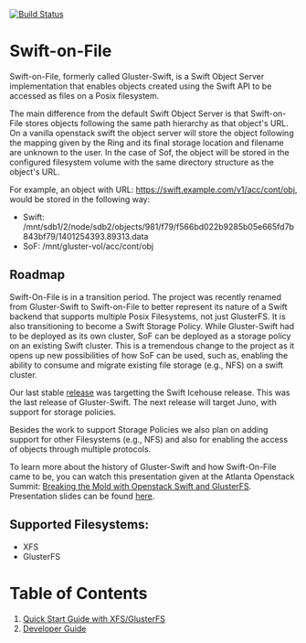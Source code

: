 [![Build Status](https://travis-ci.org/swiftonfile/swiftonfile.svg?branch=master)](https://travis-ci.org/swiftonfile/swiftonfile)

# Swift-on-File
Swift-on-File, formerly called Gluster-Swift, is a Swift Object Server
implementation that enables objects created using the Swift API to be accessed
as files on a Posix filesystem.

The main difference from the default Swift Object Server is that Swift-on-File
stores objects following the same path hierarchy as that object's URL.
On a vanilla openstack swift the object server will store the object following
the mapping given by the Ring and its final storage location and filename are
unknown to the user. In the case of Sof, the object will be stored in the
configured filesystem volume with the same directory structure as the object's
URL.

For example, an object with URL: https://swift.example.com/v1/acc/cont/obj,
would be stored in the following way:
* Swift: /mnt/sdb1/2/node/sdb2/objects/981/f79/f566bd022b9285b05e665fd7b843bf79/1401254393.89313.data
* SoF: /mnt/gluster-vol/acc/cont/obj

## Roadmap
Swift-On-File is in a transition period. The project was recently renamed from
Gluster-Swift to Swift-on-File to better represent its nature of a Swift backend
that supports multiple Posix Filesystems, not just GlusterFS. It is also
transitioning to become a Swift Storage Policy. While Gluster-Swift had to be
deployed as its own cluster, SoF can be deployed as a storage policy on an
existing Swift cluster. This is a tremendous change to the project as it opens
up new possibilities of how SoF can be used, such as, enabling the ability to
consume and migrate existing file storage (e.g., NFS) on a swift cluster.

Our last stable [release](https://github.com/swiftonfile/swiftonfile/releases)
was targetting the Swift Icehouse release. This was the last release of
Gluster-Swift. The next release will target Juno, with support for storage 
policies.

Besides the work to support Storage Policies we also plan on adding support
for other Filesystems (e.g., NFS) and also for enabling the access of objects
through multiple protocols.
 
To learn more about the history of Gluster-Swift and how Swift-On-File came
to be, you can watch this presentation given at the Atlanta Openstack Summit: 
[Breaking the Mold with Openstack Swift and GlusterFS](http://youtu.be/pSWdzjA8WuA).
Presentation slides can be found [here](http://lpabon.github.io/openstack-summit-2014).

## Supported Filesystems:
* XFS
* GlusterFS

# Table of Contents
1. [Quick Start Guide with XFS/GlusterFS](doc/markdown/quick_start_guide.md)
1. [Developer Guide](doc/markdown/dev_guide.md)

